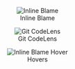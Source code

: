 <figure align="center">
  <img src="../../images/docs/current-line-blame.png" alt="Inline Blame" />
  <figcaption>Inline Blame</figcaption>
</figure>

<figure align="center">
  <img src="../../images/docs/code-lens.png" alt="Git CodeLens" />
  <figcaption>Git CodeLens</figcaption>
</figure>

<figure align="center">
  <img src="../../images/docs/hovers-current-line.png" alt="Inline Blame Hover" />
  <figcaption>Hovers</figcaption>
</figure>
